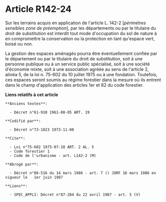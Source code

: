 # Article R142-24

Sur les terrains acquis en application de l'article L. 142-2 [*périmètres sensibles zone de préemption*], par les
départements ou par le titulaire du droit de substitution est interdit tout mode d'occupation du sol de nature à en
compromettre la conservation ou la protection en tant qu'espace vert, boisé ou non.

La gestion des espaces aménagés pourra être éventuellement confiée par le département ou par le titulaire du droit de
substitution, soit à une personne publique ou à un service public spécialisé, soit à une société d'économie mixte, soit à une
association agréée au sens de l'article 2, alinéa 5, de la loi n. 75-602 du 10 juillet 1975 ou à une fondation. Toutefois,
ces espaces seront soumis au régime forestier dans la mesure où ils entrent dans le champ d'application des articles 1er et
82 du code forestier.

**Liens relatifs à cet article**

	**Anciens textes**:

	  - Décret n°61-910 1961-08-05 ART. 19

	**Codifié par**:

	  - Décret n°73-1023 1973-11-08

	**Cite**:

	  - Loi n°75-602 1975-07-10 ART. 2 AL. 5
	  - Code forestier 1
	  - Code de l'urbanisme - art. L142-2 (M)

	**Abrogé par**:

	  - Décret n°86-516 du 14 mars 1986 - art. 7 () JORF 16 mars 1986 en vigueur le   1er juin 1987

	**Liens**:

	  - SPEC_APPLI: Décret n°87-284 du 22 avril 1987 - art. 5 (V)
